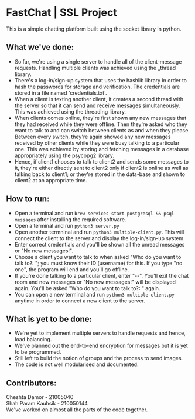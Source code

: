 # FastChat | SSL Project
This is a simple chatting platform built using the socket library in python.
## What we've done:
- So far, we're using a single server to handle all of the client-message requests. Handling multiple clients was achieved using the _thread library.
- There's a log-in/sign-up system that uses the hashlib library in order to hash the passwords for storage and verification. The credentials are stored in a file named 'credentials.txt'.
- When a client is texting another client, it creates a second thread with the server so that it can send and receive messages simultaneously. This was achieved using the threading library.
- When clients comes online, they're first shown any new messages that they had received while they were offline. Then they're asked who they want to talk to and can switch between clients as and when they please. Between every switch, they're again showed any new messages received by other clients while they were busy talking to a particular one. This was achieved by storing and fetching messages in a database appropriately using the psycopg2 library.
- Hence, if client1 chooses to talk to client2 and sends some messages to it, they're either directly sent to client2 only if client2 is online as well as talking back to client1; or they're stored in the data-base and shown to client2 at an appropriate time. 
## How to run:
- Open a terminal and run `brew services start postgresql && psql messages` after installing the required software. 
- Open a terminal and run `python3 server.py`
- Open another termninal and run `python3 multiple-client.py`. This will connect the client to the server and display the log-in/sign-up system.
- Enter correct credentials and you'll be shown all the unread messages or "No new messages!".
- Choose a client you want to talk to when asked "Who do you want to talk to?: "; you must know their ID (username) for this. If you type "no one", the program will end and you'll go offline.
- If you're done talking to a particular client, enter "--". You'll exit the chat room and new messages or "No new messages!" will be displayed again. You'll be asked "Who do you want to talk to?: " again.
- You can open a new terminal and run `python3 multiple-client.py` anytime in order to connect a new client to the server.
## What is yet to be done:
- We're yet to implement multiple servers to handle requests and hence, load balancing.
- We've planned out the end-to-end encryption for messages but it is yet to be programmed.
- Still left to build the notion of groups and the process to send images.
- The code is not well modularised and documented.
## Contributors:
Cheshta Damor - 21005040\
Shah Param Kauhsik - 210050144\
We've worked on almost all the parts of the code together. 
